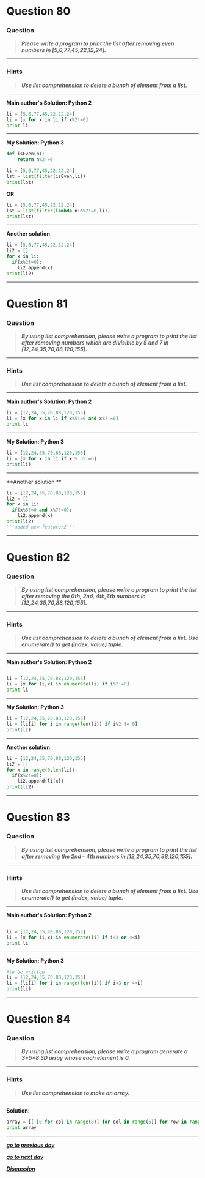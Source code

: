 
# Question 80

### **Question**

>***Please write a program to print the list after removing even numbers in [5,6,77,45,22,12,24].***


----------------------
### Hints 
> ***Use list comprehension to delete a bunch of element from a list.***

----------------------

**Main author's Solution: Python 2**
```python
li = [5,6,77,45,22,12,24]
li = [x for x in li if x%2!=0]
print li
```
----------------
**My Solution: Python 3**
```python
def isEven(n):
    return n%2!=0

li = [5,6,77,45,22,12,24]
lst = list(filter(isEven,li))
print(lst)
```
**OR**
```python
li = [5,6,77,45,22,12,24]
lst = list(filter(lambda n:n%2!=0,li))
print(lst)
```
---------------------

**Another solution**
```python
li = [5,6,77,45,22,12,24]
li2 = []
for x in li:
  if(x%2!=0):
    li2.append(x)
print(li2)
```
---------------------


# Question 81

### **Question**

>***By using list comprehension, please write a program to print the list after removing numbers which are divisible by 5 and 7 in [12,24,35,70,88,120,155].***

----------------------
### Hints 
> ***Use list comprehension to delete a bunch of element from a list.***

----------------------

**Main author's Solution: Python 2**
```python
li = [12,24,35,70,88,120,155]
li = [x for x in li if x%5!=0 and x%7!=0]
print li
```
----------------
**My Solution: Python 3**
```python
li = [12,24,35,70,88,120,155]
li = [x for x in li if x % 35!=0]
print(li)
```
---------------------

**Another solution **
```python
li = [12,24,35,70,88,120,155]
li2 = []
for x in li:
  if(x%5!=0 and x%7!=0):
    li2.append(x)
print(li2)
'''added new feature/2'''

```
---------------------

# Question 82

### **Question**

>***By using list comprehension, please write a program to print the list after removing the 0th, 2nd, 4th,6th numbers in [12,24,35,70,88,120,155].***

----------------------
### Hints 
>***Use list comprehension to delete a bunch of element from a list.
Use enumerate() to get (index, value) tuple.***

----------------------

**Main author's Solution: Python 2**
```python

li = [12,24,35,70,88,120,155]
li = [x for (i,x) in enumerate(li) if i%2!=0]
print li
```
----------------
**My Solution: Python 3**
```python
li = [12,24,35,70,88,120,155]
li = [li[i] for i in range(len(li)) if i%2 != 0]
print(li)
```
---------------------
**Another solution**
```python
li = [12,24,35,70,88,120,155]
li2 = []
for x in range(0,len(li)):
  if(x%2!=0):
    li2.append(li[x])
print(li2)
```
---------------------


# Question 83

### **Question**

>***By using list comprehension, please write a program to print the list after removing the 2nd - 4th numbers in [12,24,35,70,88,120,155].***

----------------------
### Hints 
> ***Use list comprehension to delete a bunch of element from a list.
Use enumerate() to get (index, value) tuple.***

----------------------

**Main author's Solution: Python 2**
```python

li = [12,24,35,70,88,120,155]
li = [x for (i,x) in enumerate(li) if i<3 or 4<i]
print li

```
----------------
**My Solution: Python 3**
```python
#to be written
li = [12,24,35,70,88,120,155]
li = [li[i] for i in range(len(li)) if i<3 or 4<i]
print(li)
```
---------------------



# Question 84

### **Question**

> ***By using list comprehension, please write a program generate a 3\*5\*8 3D array whose each element is 0.***


----------------------
### Hints 
> ***Use list comprehension to make an array.***

----------------------

**Solution:**
```python
array = [[ [0 for col in range(8)] for col in range(5)] for row in range(3)]
print array
```
----------------

[***go to previous day***](https://github.com/darkprinx/100-plus-Python-programming-exercises-extended/blob/master/Status/Day_19.md "Day 19")

[***go to next day***](https://github.com/darkprinx/100-plus-Python-programming-exercises-extended/blob/master/Status/Day_21.md "Day 21")

[***Discussion***](https://github.com/darkprinx/100-plus-Python-programming-exercises-extended/issues/3)